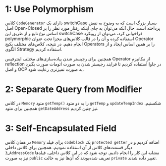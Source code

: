 # 1: Use Polymorphism

کلاس `CodeGenerator` دارای یک switchCase بسیار بزرگ است که به وضوح به نقض اصل Open-Closed پرداخته است. حال آنکه می‌توان به جای اینکه رفتار مورد نظر را بر اساس نوع تابع و از طریق این switchCase فراخوانی کرد، می‌توان از رویکرد polymorphic استفاده کرده و آن را در قالب کلاس‌های مجزا تحت عنوان Operator انجام دهیم.
در نتیجه، کلاس‌های مختلف پکیج Operators را بر همین اساس ایجاد و از الگوی Strategy استفاده کردیم.

همچنین برای رجیستر شدن پیاده‌سازی‌های مختلف اینترفیس Operator از مکانیزم reflection در جاوا استفاده کردیم تا فرایند رجیستر شدن به صورت اتومات صورت بگیرد و اصل OCP به صورت تمیز‌تری رعایت شود.

# 2: Separate Query from Modifier

در کلاس `Memory` متود `getTemp()` را به دو متود `getTemp` و `updateTempIndex` شکستیم.
همچنین برای متود `getDateAddress` نیز چنین کردیم.

# 3: Self-Encapsulated Field

در همان کلاس `Memory` برای فیلد `codeblock` یک `protected getter` اضافه کردیم و در دیگر قسمت‌های کلاس از آن استفاده نمودیم.
همچنین برای کلاس داخلی _`3AddressCode` مشابه این کار را انجام دادیم. توجه شود که در این کلاس داخلی، فیلد‌ها نیز به صورت `public` تعریف شده‌بودند که آن‌ها نیز به حالت `private` تغییر داده شدند.
